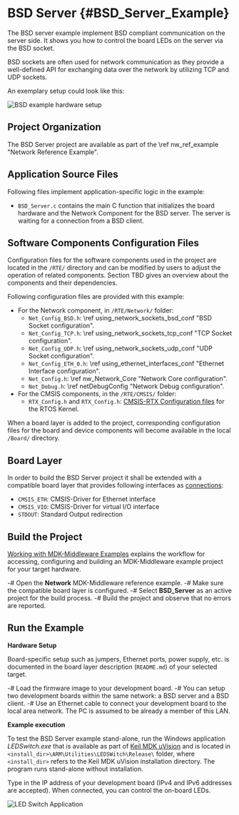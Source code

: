 # BSD Server {#BSD_Server_Example}

The BSD server example implement BSD compliant communication on the server side. It shows you how to control the board LEDs on the server via the BSD socket.

BSD sockets are often used for network communication as they provide a well-defined API for exchanging data over the network by utilizing TCP and UDP sockets.

An exemplary setup could look like this:

![BSD example hardware setup](bsd_example_setup.png)

## Project Organization

The BSD Server project are available as part of the \ref nw_ref_example "Network Reference Example".

<h2>Application Source Files</h2>

Following files implement application-specific logic in the example:

 - `BSD_Server.c` contains the main C function that initializes the board hardware and the Network Component for the BSD server. The server is waiting for a connection from a BSD client.

<h2>Software Components Configuration Files</h2>

Configuration files for the software components used in the project are located in the `/RTE/` directory and can be modified by users to adjust the operation of related components. Section TBD gives an overview about the components and their dependencies.

Following configuration files are provided with this example:

 - For the Network component, in `/RTE/Network/` folder:
   - `Net_Config_BSD.h`: \ref using_network_sockets_bsd_conf "BSD Socket configuration".
   - `Net_Config_TCP.h`: \ref using_network_sockets_tcp_conf "TCP Socket configuration".
   - `Net_Config_UDP.h`: \ref using_network_sockets_udp_conf "UDP Socket configuration".
   - `Net_Config_ETH_0.h`: \ref using_ethernet_interfaces_conf "Ethernet Interface configuration".
   - `Net_Config.h`: \ref nw_Network_Core "Network Core configuration".
   - `Net_Debug.h`: \ref netDebugConfig "Network Debug configuration".
 - For the CMSIS components, in the `/RTE/CMSIS/` folder:
   - `RTX_Config.h` and `RTX_Config.h`: [CMSIS-RTX Configuration files](https://arm-software.github.io/CMSIS-RTX/latest/config_rtx5.html) for the RTOS Kernel.

When a board layer is added to the project, corresponding configuration files for the board and device components will become available in the local `/Board/` directory.

<h2>Board Layer</h2>

In order to build the BSD Server project it shall be extended with a compatible board layer that provides following interfaces as [connections](https://github.com/Open-CMSIS-Pack/cmsis-toolbox/blob/main/docs/ReferenceApplications.md#connections):
 - `CMSIS_ETH`: CMSIS-Driver for Ethernet interface
 - `CMSIS_VIO`: CMSIS-Driver for virtual I/O interface
 - `STDOUT`: Standard Output redirection

## Build the Project

[Working with MDK-Middleware Examples](../General/working_with_examples.html) explains the workflow for accessing, configuring and building an MDK-Middleware example project for your target hardware.

 -# Open the **Network** MDK-Middleware reference example.
 -# Make sure the compatible board layer is configured.
 -# Select **BSD_Server** as an active project for the build process.
 -# Build the project and observe that no errors are reported.

## Run the Example

**Hardware Setup**

Board-specific setup such as jumpers, Ethernet ports, power supply, etc. is documented in the board layer description (`README.md`) of your selected target.

 -# Load the firmware image to your development board.
 -# You can setup two development boards within the same network: a BSD server and a BSD client.
 -# Use an Ethernet cable to connect your development board to the local area network. The PC is assumed to be already a member of this LAN.

**Example execution**

To test the BSD Server example stand-alone, run the Windows application *LEDSwitch.exe* that is available as part of [Keil MDK uVision](https://developer.arm.com/documentation/101407/latest/About-uVision/Installation) and is located in `<install_dir>\ARM\Utilities\LEDSWitch\Release\` folder, where `<install_dir>` refers to the Keil MDK uVision installation directory. The program runs stand-alone without installation.

Type in the IP address of your development board (IPv4 and IPv6 addresses are accepted). When connected, you can control the on-board LEDs.

![LED Switch Application](ledswitch.png)
